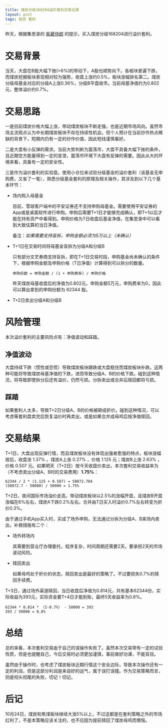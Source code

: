 ```yaml
---
title: 煤炭分级168204溢价套利交易记录
layout: post
tags: 投资 套利
---
```


昨天，根据集思录的 [紫葳侍郎](https://xueqiu.com/ziweishilang) 的提示，买入煤炭分级168204进行溢价套利。

# 交易背景

当天，大盘在B股大幅下挫(>6%)的带动下，A股也顺势向下。各板块普遍下跌，而煤炭挖掘板块表现相对较为强势，收盘上涨约0.5%，板块涨幅排名第二。煤炭分级母基金对应的分级A上涨0.36%，分级B平盘收市。当前母基净值约为0.802元，整体溢价约0.7%。

# 交易思路

一是目前煤炭价格大幅上涨，带动煤炭板块不断走强，也是近期市场风向。虽然市场主流观点认为中长期煤炭板块不存在持续性机会。但个人预计在当前炒作热点稀缺的背景下，短期内仍有一定的炒作价值，因此短线谨慎看好。

二是大盘有小反弹的需求。当前大势判断为震荡市，大盘不具备大幅下挫的条件，且近期空方能量得到一定的宣泄，震荡市环境下大盘有反弹的需要。因此从大的环境来看，具备有一定的安全性。

三是作为溢价套利的实验盘。使用小仓位来试验分级基金的溢价套利（该基金无申购费，又省了一笔），熟悉分级基金套利的原理及相关操作，其涉及到以下几个基本环节：

- 场内购入母基金

  目前，雪球客户端中的平安证券还不支持申购母基金。需要使用平安证券的App或是桌面软件进行申购。申购后需要T+1日才能够完成确认，即T+1以后才能在持有资产中看得到。申购价格为T日收盘后基金净值，在集思录中可以看到大致估算的当日净值。

  备注：_如果需要支持盲拆，申购金额必须为5万以上（未确认）_

- T+1日在交易时间将母基金盲拆为分级A和分级B

  只有部分文艺券商支持盲拆，即在T+1日交易时段，申购基金尚未确认的条件下，根据申购金额及申购价格（T日净值）计算得到可以拆分的数量。

  ```
  申购份额 = 申购金额 / (1 + 申购费率) / 申购价格
  ```

  昨天煤炭母基收盘后的净值为0.802元，申购金额5万元，申购费率为0，因此可以算出拿到的申购份额为 62344 股。

- T+2日卖出分级A和分级B

# 风险管理

本次溢价套利的主要风险点有：净值波动和踩踏。

## 净值波动

大盘持续下跌（惯性或恐慌）导致煤炭板块跟跌或大盘稳住而煤炭板块补跌。这两种可能将导致煤炭母基净值的下跌，进而导致分级A、B的价格下跌。碰到这种情况，将导致即使拆分后还有溢价，仍然亏损。分拆卖出或合并后赎回都将亏损。

## 踩踏

如果套利人太多，导致T+2日分级A、B的价格被砸成折价。碰到这种情况，可以考虑等套利盘卖完后恢复溢价时再卖出，或是如果合并成母鸡后按净值赎回。

# 交易结果

T+1日，大盘出现反弹行情，而且煤炭板块没有体现出强者愈强的特点，板块涨幅居后，收盘涨 1.37% 。煤炭A上涨 0.27% ，价格 1.125 元；煤炭B上涨 2.63% ，价格 0.507 元。如果明天（T+2日）按今天收盘价卖出，本次套利交易收益率为（不考虑卖出分级A、B时的交易费用）**1.75%**：

```
62344 / 2 * (1.125 + 0.507) = 50872.704
(50872.7 - 50000) / 50000 = 1.75%
```

T+2日，夜间国际市场油价走高，带动煤炭板块以2.5%的涨幅开盘，且煤炭B开盘涨幅在6%左右，煤炭A下跌0.2%左右。合并由T日买入时溢价0.7%左右转变为折价0.3%。

由于通过手机App买入时，买成了场外申购，无法通过分拆为分级A、B来场内卖出。补救措施有二个：

- 场外转场内

  其需要到营业厅办理委托，程序复杂，时间周期还需要2天。要承担2天的市场波动风险。

- 赎回卖出

  如果母鸡处于折价的状态，赎回卖出是最好的策略了。不过要损失0.7%的赎回手续费。

T+3日，通过场外渠道赎回，当日收盘后净值为0.814元，共有基本62344份，实际收益为393元，实际资金要T+4日才能到账，最终5天收益率为0.8%。

```
62344 * 0.814 * （1-0.7%） - 50000 = 393
393 / 50000 = 0.8%
```

# 总结

总的来看，本次套利交易由于自己的误操作失败了。虽然本次交易带有一定的试验性质，但是也提醒自己，今后交易时必须更加谨慎，事前做好功课，不能盲目。

虽然由于操作时，也考虑了煤炭板块近期行情这个安全边际，导致本次操作还有一定的利润，但是这部分利润是来自好的运气，属于误打误撞。作为交易策略而言，则是彻头彻尾的失败，切记！切记。

# 后记

10月24日，煤炭和焦煤板块继续大涨5%以上，不过这都是在套利策略之外的市场红利了，不是本策略应该关注的，也不应因为提前赎回了煤炭母鸡而懊恼。

